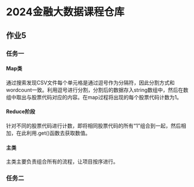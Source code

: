 # 2024金融大数据课程仓库

## 作业5
### 任务一
#### Map类
通过搜索发现CSV文件每个单元格是通过逗号作为分隔符，因此分割方式和wordcount一致。利用逗号进行分割，分割后的数据存入string数组中，然后在数组中取出与股票代码对应的内容。在map过程将出现的每个股票代码计数为1。
#### Reduce阶段
针对不同的股票代码进行计数，即将相同股票代码的所有“1”组合到一起，然后相加，在此利用.get()函数去获取数值。
#### 主类
主类主要负责组合所有的流程，让项目按序进行。
### 任务二


